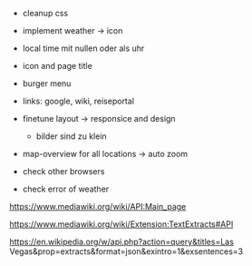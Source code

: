 * cleanup css
* implement weather -> icon
* local time mit nullen oder als uhr
* icon and page title
* burger menu

* links: google, wiki, reiseportal

* finetune layout -> responsice and design
    * bilder sind zu klein  
* map-overview for all locations -> auto zoom
* check other browsers
* check error of weather


https://www.mediawiki.org/wiki/API:Main_page

https://www.mediawiki.org/wiki/Extension:TextExtracts#API



https://en.wikipedia.org/w/api.php?action=query&titles=Las Vegas&prop=extracts&format=json&exintro=1&exsentences=3